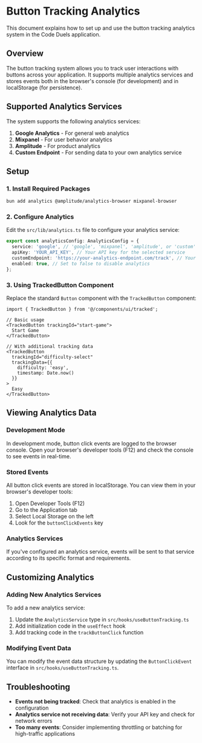 # Button Tracking Analytics

This document explains how to set up and use the button tracking analytics system in the Code Duels application.

## Overview

The button tracking system allows you to track user interactions with buttons across your application. It supports multiple analytics services and stores events both in the browser's console (for development) and in localStorage (for persistence).

## Supported Analytics Services

The system supports the following analytics services:

1. **Google Analytics** - For general web analytics
2. **Mixpanel** - For user behavior analytics
3. **Amplitude** - For product analytics
4. **Custom Endpoint** - For sending data to your own analytics service

## Setup

### 1. Install Required Packages

```bash
bun add analytics @amplitude/analytics-browser mixpanel-browser
```

### 2. Configure Analytics

Edit the `src/lib/analytics.ts` file to configure your analytics service:

```typescript
export const analyticsConfig: AnalyticsConfig = {
  service: 'google', // 'google', 'mixpanel', 'amplitude', or 'custom'
  apiKey: 'YOUR_API_KEY', // Your API key for the selected service
  customEndpoint: 'https://your-analytics-endpoint.com/track', // Your custom endpoint
  enabled: true, // Set to false to disable analytics
};
```

### 3. Using TrackedButton Component

Replace the standard `Button` component with the `TrackedButton` component:

```tsx
import { TrackedButton } from '@/components/ui/tracked';

// Basic usage
<TrackedButton trackingId="start-game">
  Start Game
</TrackedButton>

// With additional tracking data
<TrackedButton 
  trackingId="difficulty-select"
  trackingData={{ 
    difficulty: 'easy',
    timestamp: Date.now()
  }}
>
  Easy
</TrackedButton>
```

## Viewing Analytics Data

### Development Mode

In development mode, button click events are logged to the browser console. Open your browser's developer tools (F12) and check the console to see events in real-time.

### Stored Events

All button click events are stored in localStorage. You can view them in your browser's developer tools:

1. Open Developer Tools (F12)
2. Go to the Application tab
3. Select Local Storage on the left
4. Look for the `buttonClickEvents` key

### Analytics Services

If you've configured an analytics service, events will be sent to that service according to its specific format and requirements.

## Customizing Analytics

### Adding New Analytics Services

To add a new analytics service:

1. Update the `AnalyticsService` type in `src/hooks/useButtonTracking.ts`
2. Add initialization code in the `useEffect` hook
3. Add tracking code in the `trackButtonClick` function

### Modifying Event Data

You can modify the event data structure by updating the `ButtonClickEvent` interface in `src/hooks/useButtonTracking.ts`.

## Troubleshooting

- **Events not being tracked**: Check that analytics is enabled in the configuration
- **Analytics service not receiving data**: Verify your API key and check for network errors
- **Too many events**: Consider implementing throttling or batching for high-traffic applications 